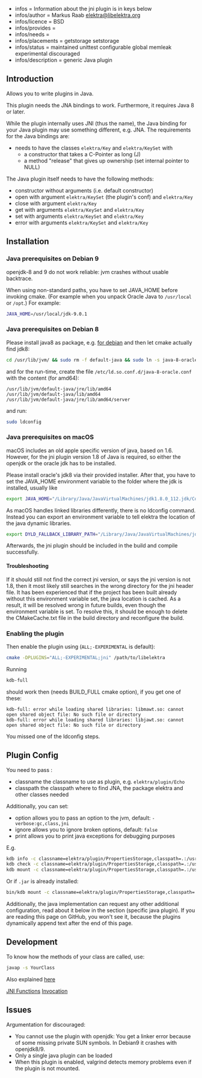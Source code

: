- infos = Information about the jni plugin is in keys below
- infos/author = Markus Raab <elektra@libelektra.org>
- infos/licence = BSD
- infos/provides =
- infos/needs =
- infos/placements = getstorage setstorage
- infos/status = maintained unittest configurable global memleak experimental discouraged
- infos/description = generic Java plugin

## Introduction

Allows you to write plugins in Java.

This plugin needs the JNA bindings to work.
Furthermore, it requires Java 8 or later.

While the plugin internally uses JNI (thus the name), the Java
binding for your Java plugin may use something different, e.g. JNA.
The requirements for the Java bindings are:

- needs to have the classes `elektra/Key` and `elektra/KeySet` with
  - a constructor that takes a C-Pointer as long (J)
  - a method "release" that gives up ownership (set internal pointer to NULL)

The Java plugin itself needs to have the following methods:

- constructor without arguments (i.e. default constructor)
- open with argument `elektra/KeySet` (the plugin's conf) and `elektra/Key`
- close with argument `elektra/Key`
- get with arguments `elektra/KeySet` and `elektra/Key`
- set with arguments `elektra/KeySet` and `elektra/Key`
- error with arguments `elektra/KeySet` and `elektra/Key`

## Installation

### Java prerequisites on Debian 9

openjdk-8 and 9 do not work reliable: jvm crashes without usable backtrace.

When using non-standard paths, you have to set JAVA_HOME before invoking cmake.
(For example when you unpack Oracle Java to `/usr/local` or `/opt`.)
For example:

```sh
JAVA_HOME=/usr/local/jdk-9.0.1
```

### Java prerequisites on Debian 8

Please install java8 as package, e.g.
[for debian](http://www.webupd8.org/2014/03/how-to-install-oracle-java-8-in-debian.html)
and then let cmake actually find jdk8:

```sh
cd /usr/lib/jvm/ && sudo rm -f default-java && sudo ln -s java-8-oracle default-java
```

and for the run-time, create the file
`/etc/ld.so.conf.d/java-8-oracle.conf` with the content (for amd64):

```
/usr/lib/jvm/default-java/jre/lib/amd64
/usr/lib/jvm/default-java/lib/amd64
/usr/lib/jvm/default-java/jre/lib/amd64/server
```

and run:

```sh
sudo ldconfig
```

### Java prerequisites on macOS

macOS includes an old apple specific version of java, based on 1.6.
However, for the jni plugin version 1.8 of Java is required, so either the openjdk or the oracle jdk has to be installed.

Please install oracle's jdk8 via their provided installer.
After that, you have to set the JAVA_HOME environment variable to the folder where the jdk is installed, usually like

```sh
export JAVA_HOME="/Library/Java/JavaVirtualMachines/jdk1.8.0_112.jdk/Contents/Home/"
```

As macOS handles linked libraries differently, there is no ldconfig command.
Instead you can export an environment variable to tell elektra the location of the java dynamic libraries.

```sh
export DYLD_FALLBACK_LIBRARY_PATH="/Library/Java/JavaVirtualMachines/jdk1.8.0_112.jdk/Contents/Home/jre/lib:/Library/Java/JavaVirtualMachines/jdk1.8.0_112.jdk/Contents/Home/jre/lib/server/"
```

Afterwards, the jni plugin should be included in the build and compile successfully.

#### Troubleshooting

If it should still not find the correct jni version, or says the jni version is not 1.8, then it most likely still searches in the wrong directory for the jni header file.
It has been experienced that if the project has been built already without this environment variable set, the java location is cached.
As a result, it will be resolved wrong in future builds, even though the environment variable is set.
To resolve this, it should be enough to delete the CMakeCache.txt file in the build directory and reconfigure the build.

### Enabling the plugin

Then enable the plugin using (`ALL;-EXPERIMENTAL` is default):

```sh
cmake -DPLUGINS="ALL;-EXPERIMENTAL;jni" /path/to/libelektra
```

Running

```sh
kdb-full
```

should work then (needs BUILD_FULL cmake option), if you get one of these:

```
kdb-full: error while loading shared libraries: libmawt.so: cannot open shared object file: No such file or directory
kdb-full: error while loading shared libraries: libjawt.so: cannot open shared object file: No such file or directory
```

You missed one of the ldconfig steps.

## Plugin Config

You need to pass :

- classname the classname to use as plugin, e.g. `elektra/plugin/Echo`
- classpath the classpath where to find JNA, the package elektra and
  other classes needed

Additionally, you can set:

- option allows you to pass an option to the jvm, default: `-verbose:gc,class,jni`
- ignore allows you to ignore broken options, default: `false`
- print allows you to print java exceptions for debugging purposes

E.g.

```sh
kdb info -c classname=elektra/plugin/PropertiesStorage,classpath=.:/usr/share/java/jna.jar:/usr/lib/java:/path/to/libelektra/src/bindings/jna,print= jni
kdb check -c classname=elektra/plugin/PropertiesStorage,classpath=.:/usr/share/java/jna.jar:/usr/lib/java:/path/to/libelektra/src/bindings/jna,print= jni
kdb mount -c classname=elektra/plugin/PropertiesStorage,classpath=.:/usr/share/java/jna.jar:/usr/lib/java:/path/to/src/bindings/jna,print= file.properties /jni jni classname=elektra/plugin/PropertiesStorage,classpath=.:/usr/share/java/jna.jar:/usr/lib/java:/path/to/libelektra/src/bindings/jna,print=
```

Or if `.jar` is already installed:

```sh
bin/kdb mount -c classname=elektra/plugin/PropertiesStorage,classpath=.:/usr/share/java/jna.jar:/usr/share/java/elektra.jar,print= file.properties /jni jni classname=elektra/plugin/PropertiesStorage,classpath=.:/usr/share/java/jna.jar:/usr/share/java/elektra.jar,print=
```

Additionally, the java implementation can request any other additional
configuration, read about it below in the section (specific java plugin).
If you are reading this page on GitHub, you won't see it, because the
plugins dynamically append text after the end of this page.

## Development

To know how the methods of your class are called, use:

```sh
javap -s YourClass
```

Also explained
[here](https://docs.oracle.com/javase/7/docs/technotes/guides/jni/spec/types.html#wp15773)

[JNI Functions](https://docs.oracle.com/javase/7/docs/technotes/guides/jni/spec/functions.html)
[Invocation](https://docs.oracle.com/javase/7/docs/technotes/guides/jni/spec/invocation.html)

## Issues

Argumentation for discouraged:

- You cannot use the plugin with openjdk:
  You get a linker error because of some missing private SUN symbols.
  In Debian9 it crashes with openjdk8/9.
- Only a single java plugin can be loaded
- When this plugin is enabled, valgrind detects memory problems even if
  the plugin is not mounted.
